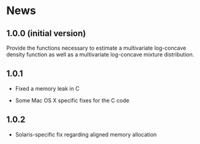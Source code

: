 # News



## 1.0.0 (initial version)

Provide the functions necessary to estimate a multivariate log-concave density function as well as a multivariate log-concave mixture distribution.



## 1.0.1

* Fixed a memory leak in C

* Some Mac OS X specific fixes for the C code



## 1.0.2

* Solaris-specific fix regarding aligned memory allocation